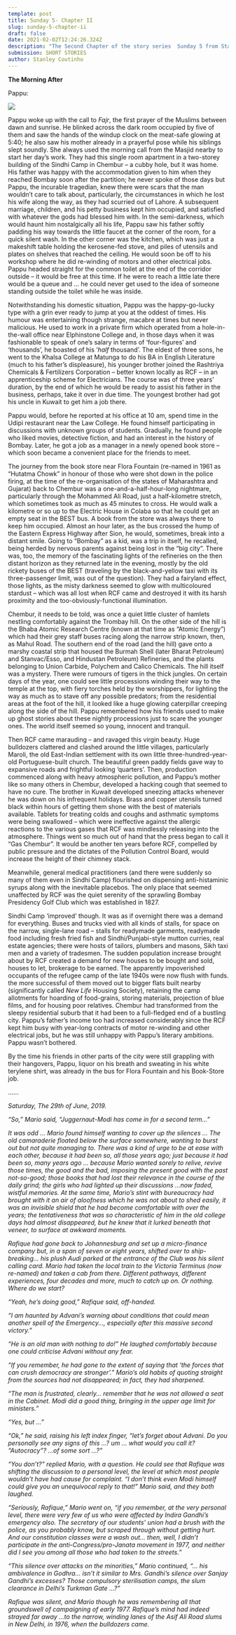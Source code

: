 ```yaml
---
template: post
title: Sunday 5- Chapter II
slug: sunday-5-chapter-ii
draft: false
date: 2021-02-02T12:24:26.324Z
description: "The Second Chapter of the story series  Sunday 5 from Stanley "
submission: SHORT STORIES
author: Stanley Coutinho
---
```

**The Morning After**

Pappu:

![](/media/shrenik-shah-6qftculkey4-unsplash.jpg)

Pappu woke up with the call to *Fajr*, the first prayer of the Muslims between dawn and sunrise. He blinked across the dark room occupied by five of them and saw the hands of the windup clock on the meat-safe glowing at 5:40; he also saw his mother already in a prayerful pose while his siblings slept soundly. She always used the morning call from the Masjid nearby to start her day’s work. They had this single room apartment in a two-storey building of the Sindhi Camp in Chembur – a cubby hole, but it was home. His father was happy with the accommodation given to him when they reached Bombay soon after the partition; he never spoke of those days but Pappu, the incurable tragedian, knew there were scars that the man wouldn’t care to talk about, particularly, the circumstances in which he lost his wife along the way, as they had scurried out of Lahore. A subsequent marriage, children, and his petty business kept him occupied, and satisfied with whatever the gods had blessed him with. In the semi-darkness, which would haunt him nostalgically all his life, Pappu saw his father softly padding his way towards the little faucet at the corner of the room, for a quick silent wash. In the other corner was the kitchen, which was just a makeshift table holding the kerosene-fed stove, and piles of utensils and plates on shelves that reached the ceiling. He would soon be off to his workshop where he did re-winding of motors and other electrical jobs. Pappu headed straight for the common toilet at the end of the corridor outside – it would be free at this time. If he were to reach a little late there would be a queue and ... he could never get used to the idea of someone standing outside the toilet while he was inside.

Notwithstanding his domestic situation, Pappu was the happy-go-lucky type with a grin ever ready to jump at you at the oddest of times. His humour was entertaining though strange, macabre at times but never malicious. He used to work in a private firm which operated from a hole-in-the-wall office near Elphinstone College and, in those days when it was fashionable to speak of one’s salary in terms of ‘four-figures’ and ‘thousands’, he boasted of his ‘*half* thousand’. The eldest of three sons, he went to the Khalsa College at Matunga to do his BA in English Literature (much to his father’s displeasure), his younger brother joined the Rashtriya Chemicals & Fertilizers Corporation – better known locally as RCF – in an apprenticeship scheme for Electricians. The course was of three years’ duration, by the end of which he would be ready to assist his father in the business, perhaps, take it over in due time. The youngest brother had got his uncle in Kuwait to get him a job there.

Pappu would, before he reported at his office at 10 am, spend time in the Udipi restaurant near the Law College. He found himself participating in discussions with unknown groups of students. Gradually, he found people who liked movies, detective fiction, and had an interest in the history of Bombay. Later, he got a job as a manager in a newly opened book store – which soon became a convenient place for the friends to meet.



The journey from the book store near Flora Fountain (re-named in 1961 as “Hutatma Chowk” in honour of those who were shot down in the police firing, at the time of the re-organisation of the states of Maharashtra and Gujarat) back to Chembur was a one-and-a-half-hour-long nightmare, particularly through the Mohammed Ali Road, just a half-kilometre stretch, which sometimes took as much as 45 minutes to cross. He would walk a kilometre or so up to the Electric House in Colaba so that he could get an empty seat in the BEST bus. A book from the store was always there to keep him occupied. Almost an hour later, as the bus crossed the hump of the Eastern Express Highway after Sion, he would, sometimes, break into a distant smile. Going to “Bombay” as a kid, was a trip in itself, he recalled, being herded by nervous parents against being lost in the “big city”. There was, too, the memory of the fascinating lights of the refineries on the then distant horizon as they returned late in the evening, mostly by the old rickety buses of the BEST (traveling by the black-and-yellow taxi with its three-passenger limit, was out of the question). They had a fairyland effect, those lights, as the misty darkness seemed to glow with multicoloured stardust – which was all lost when RCF came and destroyed it with its harsh proximity and the too-obviously-functional illumination.

Chembur, it needs to be told, was once a quiet little cluster of hamlets nestling comfortably against the Trombay hill. On the other side of the hill is the Bhaba Atomic Research Centre (known at that time as “Atomic Energy”) which had their grey staff buses racing along the narrow strip known, then, as Mahul Road. The southern end of the road (and the hill) gave onto a marshy coastal strip that housed the Burmah Shell (later Bharat Petroleum) and Stanvac/Esso, and Hindustan Petroleum) Refineries, and the plants belonging to Union Carbide, Polychem and Calico Chemicals. The hill itself was a mystery. There were rumours of tigers in the thick jungles. On certain days of the year, one could see little processions winding their way to the temple at the top, with fiery torches held by the worshippers, for lighting the way as much as to stave off any possible predators; from the residential areas at the foot of the hill, it looked like a huge glowing caterpillar creeping along the side of the hill. Pappu remembered how his friends used to make up ghost stories about these nightly processions just to scare the younger ones. The world itself seemed so young, innocent and tranquil.

Then RCF came marauding – and ravaged this virgin beauty. Huge bulldozers clattered and clashed around the little villages, particularly Maroli, the old East-Indian settlement with its own little three-hundred-year-old Portuguese-built church. The beautiful green paddy fields gave way to expansive roads and frightful looking ‘quarters’. Then, production commenced along with heavy atmospheric pollution, and Pappu’s mother like so many others in Chembur, developed a hacking cough that seemed to have no cure. The brother in Kuwait developed sneezing attacks whenever he was down on his infrequent holidays. Brass and copper utensils turned black within hours of getting them shone with the best of materials available. Tablets for treating colds and coughs and asthmatic symptoms were being swallowed – which were ineffective against the allergic reactions to the various gases that RCF was mindlessly releasing into the atmosphere. Things went so much out of hand that the press began to call it “Gas Chembur”. It would be another ten years before RCF, compelled by public pressure and the dictates of the Pollution Control Board, would increase the height of their chimney stack.

Meanwhile, general medical practitioners (and there were suddenly so many of them even in Sindhi Camp) flourished on dispensing anti-histaminic syrups along with the inevitable placebos. The only place that seemed unaffected by RCF was the quiet serenity of the sprawling Bombay Presidency Golf Club which was established in 1827.

Sindhi Camp ‘improved’ though. It was as if overnight there was a demand for everything. Buses and trucks vied with all kinds of stalls, for space on the narrow, single-lane road – stalls for readymade garments, readymade food including fresh fried fish and Sindhi/Punjabi-style mutton curries, real estate agencies; there were hosts of tailors, plumbers and masons, Sikh taxi men and a variety of tradesmen. The sudden population increase brought about by RCF created a demand for new houses to be bought and sold, houses to let, brokerage to be earned. The apparently impoverished occupants of the refugee camp of the late 1940s were now flush with funds. the more successful of them moved out to bigger flats built nearby (significantly called *New Life* Housing Society), retaining the camp allotments for hoarding of food-grains, storing materials, projection of blue films, and for housing poor relatives. Chembur had transformed from the sleepy residential suburb that it had been to a full-fledged end of a bustling city. Pappu’s father’s income too had increased considerably since the RCF kept him busy with year-long contracts of motor re-winding and other electrical jobs, but he was still unhappy with Pappu’s literary ambitions. Pappu wasn’t bothered.

By the time his friends in other parts of the city were still grappling with their hangovers, Pappu, liquor on his breath and sweating in his white terylene shirt, was already in the bus for Flora Fountain and his Book-Store job.

......

*Saturday, The 29th of June, 2019.*





*“So,” Mario said, “Juggernaut-Modi has come in for a second term…”*



*It was odd … Mario found himself wanting to cover up the silences … The old camaraderie floated below the surface somewhere, wanting to burst out but not quite managing to. There was a kind of urge to be at ease with each other, because it had been so, all those years ago; just because it had been so, many years ago … because Mario wanted sorely to relive, revive those times, the good and the bad, imposing the present good with the past not-so-good; those books that had lost their relevance in the course of the daily grind; the girls who had lighted up their discussions …now faded, wistful memories. At the same time, Mario’s stint with bureaucracy had brought with it an air of aloofness which he was not about to shed easily, it was an invisible shield that he had become comfortable with over the years; the tentativeness that was so characteristic of him in the old college days had almost disappeared, but he knew that it lurked beneath that veneer, to surface at awkward moments.*



*Rafique had gone back to Johannesburg and set up a micro-finance company but, in a span of seven or eight years, shifted over to ship-breaking… his plush Audi parked at the entrance of the Club was his silent calling card. Mario had taken the local train to the Victoria Terminus (now re-named) and taken a cab from there. Different pathways, different experiences, four decades and more, much to catch up on. Or nothing. Where do we start?*



*“Yeah, he’s doing good,” Rafique said, off-handed.*



*“I am haunted by Advani’s warning about conditions that could mean another spell of the Emergency..., especially after this massive second victory.”*



*“He is an old man with nothing to do!” He laughed comfortably because one could criticise Advani without any fear.*



*“If you remember, he had gone to the extent of saying that ‘the forces that can crush democracy are stronger’.” Mario’s old habits of quoting straight from the sources had not disappeared; in fact, they had sharpened.*



*“The man is frustrated, clearly… remember that he was not allowed a seat in the Cabinet. Modi did a good thing, bringing in the upper age limit for ministers.”*



*“Yes, but ...”*



*“Ok,” he said, raising his left index finger, “let’s forget about Advani. Do you personally see any signs of this …? um … what would you call it? “Autocracy”? …of some sort …?”*



*“You don’t?” replied Mario, with a question. He could see that Rafique was shifting the discussion to a personal level, the level at which most people wouldn’t have had cause for complaint. “I don’t think even Modi himself could give you an unequivocal reply to that!” Mario said, and they both laughed.*



*“Seriously, Rafique,” Mario went on, “if you remember, at the very personal level, there were very few of us who were affected by Indira Gandhi’s emergency also. The secretary of our students’ union had a brush with the police, as you probably know, but scraped through without getting hurt. And our constitution classes were a wash out… then, well, I didn’t participate in the anti-Congress/pro-Janata movement in 1977, and neither did I see you among all those who had taken to the streets.”*



*“This silence over attacks on the minorities,” Mario continued, “… his ambivalence in Godhra… isn’t it similar to Mrs. Gandhi’s silence over Sanjay Gandhi’s excesses? Those compulsory sterilisation camps, the slum clearance in Delhi’s Turkman Gate …?”*



*Rafique was silent, and Mario though he was remembering all that groundswell of campaigning of early 1977. Rafique’s mind had indeed strayed far away …to the narrow, winding lanes of the Asif Ali Road slums in New Delhi, in 1976, when the bulldozers came.*